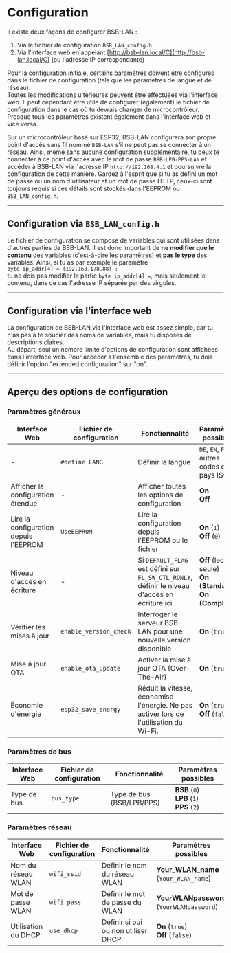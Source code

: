 # Configuration
Il existe deux façons de configurer BSB-LAN :

1. Via le fichier de configuration `BSB_LAN_config.h`
1. Via l'interface web en appelant [http://bsb-lan.local/C](http://bsb-lan.local/C) (ou l'adresse IP correspondante)

Pour la configuration initiale, certains paramètres doivent être configurés dans le fichier de configuration (tels que les paramètres de langue et de réseau).  
Toutes les modifications ultérieures peuvent être effectuées via l'interface web. Il peut cependant être utile de configurer (également) le fichier de configuration dans le cas où tu devrais changer de microcontrôleur. Presque tous les paramètres existent également dans l'interface web et vice versa.

Sur un microcontrôleur basé sur ESP32, BSB-LAN configurera son propre point d'accès sans fil nommé `BSB-LAN` s'il ne peut pas se connecter à un réseau. Ainsi, même sans aucune configuration supplémentaire, tu peux te connecter à ce point d'accès avec le mot de passe `BSB-LPB-PPS-LAN` et accéder à BSB-LAN via l'adresse IP `http://192.168.4.1` et poursuivre la configuration de cette manière. Gardez à l'esprit que si tu as défini un mot de passe ou un nom d'utilisateur et un mot de passe HTTP, ceux-ci sont toujours requis si ces détails sont stockés dans l'EEPROM ou `BSB_LAN_config.h`.

---
## Configuration via `BSB_LAN_config.h`

Le fichier de configuration se compose de variables qui sont utilisées dans d'autres parties de BSB-LAN. Il est donc important de **ne modifier que le contenu** des variables (c'est-à-dire les paramètres) et **pas le type** des variables. Ainsi, si tu as par exemple le paramètre  
`byte ip_addr[4] = {192,168,178,88} ;`  
tu ne dois pas modifier la partie `byte ip_addr[4] =`, mais seulement le contenu, dans ce cas l'adresse IP séparée par des virgules.

---
## Configuration via l'interface web

La configuration de BSB-LAN via l'interface web est assez simple, car tu n'as pas à te soucier des noms de variables, mais tu disposes de descriptions claires.  
Au départ, seul un nombre limité d'options de configuration sont affichées dans l'interface web. Pour accéder à l'ensemble des paramètres, tu dois définir l'option "extended configuration" sur "on".

---
## Aperçu des options de configuration

### Paramètres généraux
|Interface Web|Fichier de configuration|Fonctionnalité|Paramètres possibles|
|-------------|------------------------|--------------|--------------------|
|-            |`#define LANG`          |Définir la langue|`DE`, `EN`, `FR` et autres codes de pays ISO|
|Afficher la configuration étendue|-   |Afficher toutes les options de configuration|**On**<br>**Off**|
|Lire la configuration depuis l'EEPROM|`UseEEPROM`|Lire la configuration depuis l'EEPROM ou le fichier|**On** (`1`)<br>**Off** (`0`)|
|Niveau d'accès en écriture|-          |Si `DEFAULT_FLAG` est défini sur `FL_SW_CTL_RONLY`, définir le niveau d'accès en écriture ici.|**Off** (lecture seule)<br>**On (Standard)**<br>**On (Complet)**|
|Vérifier les mises à jour|`enable_version_check`|Interroger le serveur BSB-LAN pour une nouvelle version disponible|**On** (`true`)|
|Mise à jour OTA|`enable_ota_update`   |Activer la mise à jour OTA (Over-The-Air)|**On** (`true`)|
|Économie d'énergie|`esp32_save_energy`|Réduit la vitesse, économise l'énergie. Ne pas activer lors de l'utilisation du Wi-Fi.|**On** (`true`)<br>**Off** (`false`)|                        |

### Paramètres de bus
|Interface Web|Fichier de configuration|Fonctionnalité|Paramètres possibles|
|-------------|------------------------|--------------|--------------------|
|Type de bus  |`bus_type`              |Type de bus (BSB/LPB/PPS)|**BSB** (`0`)<br>**LPB** (`1`)<br>**PPS** (`2`)|

### Paramètres réseau
|Interface Web|Fichier de configuration|Fonctionnalité|Paramètres possibles         |
|-------------|------------------------|--------------|-----------------------------|
|Nom du réseau WLAN|`wifi_ssid`        |Définir le nom du réseau WLAN|**Your_WLAN_name** (`Your_WLAN_name`)|
|Mot de passe WLAN|`wifi_pass`         |Définir le mot de passe du WLAN|**YourWLANpassword** (`YourWLANpassword`)|
|Utilisation du DHCP|`use_dhcp`        |Définir si oui ou non utiliser DHCP|**On** (`true`)<br>**Off** (`false`)|